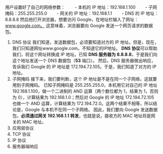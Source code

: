 用户设置好了自己的网络参数：
　　- 本机的 IP 地址：192.168.1.100
　　- 子网掩码：255.255.255.0
　　- 网关的 IP 地址：192.168.1.1
　　- DNS 的 IP 地址：8.8.8.8
然后他打开浏览器，想要访问 Google，在地址栏输入了网址：www.google.com。
这意味着，浏览器要向 Google 发送一个网页请求的数据包。

1. DNS 协议
   我们知道，发送数据包，必须要知道对方的 IP 地址。但是，现在，我们只知道网址www.google.com，不知道它的IP地址。
   **DNS 协议**可以帮助我们，将这个网址转换成 IP 地址。已知 **DNS 服务器为 8.8.8.8**，于是我们向这个地址发送一个 DNS 数据包（**53** 端口）。
   然后，DNS 服务器做出响应，告诉我们 Google 的 IP 地址是 172.194.72.105。于是，我们知道了对方的 IP 地址。
2. 子网掩码
   接下来，我们要判断，这个 IP 地址是不是在同一个子网络，这就要用到子网掩码。
   已知子网掩码是 255.255.255.0，本机用它对自己的 IP 地址 192.168.1.100，做一个二进制的 AND 运算（两个数位都为 1，结果为 1，否则为 0），计算结果为 192.168.1.0；然后对 Google 的 IP 地址 172.194.72.105 也做一个 AND 运算，计算结果为 172.194.72.0。这两个结果不相等，所以结论是，Google 与本机不在同一个子网络。
   因此，我们要向 Google 发送数据包，**必须通过网关 192.168.1.1 转发**，也就是说，接收方的 MAC 地址将是网关的 MAC 地址。
3. 应用层协议
4. TCP 协议
5. IP 协议
6. 服务器端响应
